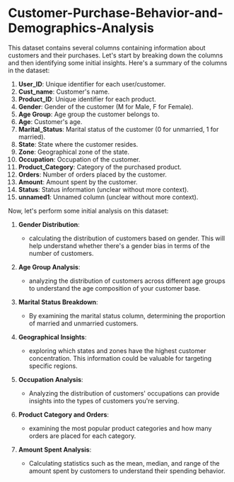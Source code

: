 # Customer-Purchase-Behavior-and-Demographics-Analysis
This dataset contains several columns containing information about customers and their purchases. Let's start by breaking down the columns and then identifying some initial insights. Here's a summary of the columns in the dataset:

1. **User_ID**: Unique identifier for each user/customer.
2. **Cust_name**: Customer's name.
3. **Product_ID**: Unique identifier for each product.
4. **Gender**: Gender of the customer (M for Male, F for Female).
5. **Age Group**: Age group the customer belongs to.
6. **Age**: Customer's age.
7. **Marital_Status**: Marital status of the customer (0 for unmarried, 1 for married).
8. **State**: State where the customer resides.
9. **Zone**: Geographical zone of the state.
10. **Occupation**: Occupation of the customer.
11. **Product_Category**: Category of the purchased product.
12. **Orders**: Number of orders placed by the customer.
13. **Amount**: Amount spent by the customer.
14. **Status**: Status information (unclear without more context).
15. **unnamed1**: Unnamed column (unclear without more context).

Now, let's perform some initial analysis on this dataset:

1. **Gender Distribution**:
   - calculating the distribution of customers based on gender. This will help understand whether there's a gender bias in terms of the number of customers.

2. **Age Group Analysis**:
   - analyzing the distribution of customers across different age groups to understand the age composition of your customer base.

3. **Marital Status Breakdown**:
   - By examining the marital status column, determining the proportion of married and unmarried customers.

4. **Geographical Insights**:
   - exploring which states and zones have the highest customer concentration. This information could be valuable for targeting specific regions.

5. **Occupation Analysis**:
   - Analyzing the distribution of customers' occupations can provide insights into the types of customers you're serving.

6. **Product Category and Orders**:
   - examining the most popular product categories and how many orders are placed for each category.

7. **Amount Spent Analysis**:
   - Calculating statistics such as the mean, median, and range of the amount spent by customers to understand their spending behavior.


